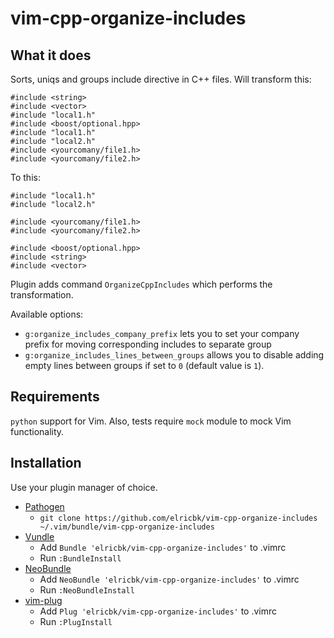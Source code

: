# vim-cpp-organize-includes

## What it does

Sorts, uniqs and groups include directive in C++ files. Will transform this:

    #include <string>
    #include <vector>
    #include "local1.h"
    #include <boost/optional.hpp>
    #include "local1.h"
    #include "local2.h"
    #include <yourcomany/file1.h>
    #include <yourcomany/file2.h>

To this:

    #include "local1.h"
    #include "local2.h"

    #include <yourcomany/file1.h>
    #include <yourcomany/file2.h>

    #include <boost/optional.hpp>
    #include <string>
    #include <vector>

Plugin adds command `OrganizeCppIncludes` which performs the transformation.

Available options:
* `g:organize_includes_company_prefix` lets you to set your company prefix for
moving corresponding includes to separate group
* `g:organize_includes_lines_between_groups` allows you to disable adding empty
lines between groups if set to `0` (default value is `1`).

## Requirements

`python` support for Vim. Also, tests require `mock` module to mock Vim
functionality.

## Installation

Use your plugin manager of choice.

- [Pathogen](https://github.com/tpope/vim-pathogen)
  - `git clone https://github.com/elricbk/vim-cpp-organize-includes ~/.vim/bundle/vim-cpp-organize-includes`
- [Vundle](https://github.com/gmarik/vundle)
  - Add `Bundle 'elricbk/vim-cpp-organize-includes'` to .vimrc
  - Run `:BundleInstall`
- [NeoBundle](https://github.com/Shougo/neobundle.vim)
  - Add `NeoBundle 'elricbk/vim-cpp-organize-includes'` to .vimrc
  - Run `:NeoBundleInstall`
- [vim-plug](https://github.com/junegunn/vim-plug)
  - Add `Plug 'elricbk/vim-cpp-organize-includes'` to .vimrc
  - Run `:PlugInstall`

